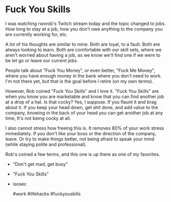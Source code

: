 # Fuck You Skills

I was watching rwxrob's Twitch stream today and the topic changed to
jobs. How long to stay at a job, how you don't owe anything to the
company you are
currently working for, etc.

A lot of his thoughts are similar to mine. Both are loyal, to a fault.
Both are always looking to learn. Both are comfortable with our skill
sets, where we aren't worried about having a job, as we know we'll find
one if we were to be let go or leave our current jobs.

People talk about "Fuck You Money", or even better, "Fuck Me Money",
where you have enough money in the bank where you don't need to work.
I'm not there yet, but that is the goal before I retire (on my own
terms).

However, Rob coined "Fuck You Skills" and I love it. "Fuck You Skills"
are when you know you are marketable and know that you can find another
job at a drop of a hat. Is that cocky? Yes, I suppose. If you flaunt it
and brag about it. If you keep your head down, get shit done, and add
value to the company, knowing in the back of your head you can get
another job at any time, It's not being cocky at all.

I also cannot stress how freeing this is. It removes 80% of your work
stress immediately. If you don't like your boss or the direction of the
company, leave. Or try to make things better, not being afraid to speak
your mind (while staying polite and professional).

Rob's coined a few terms, and this one is up there as one of my
favorites.

* "Don't get mad, get busy"
* "Fuck You Skills"
* isosec

    #work #lifehacks #fuckyouskills

